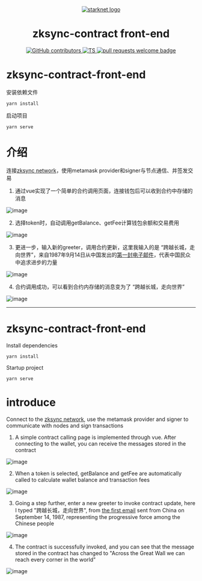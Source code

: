 <div align="center">
  <a href="https://liamcobb.com/">
    <img alt="starknet logo" src="https://ethereum.org/static/28214bb68eb5445dcb063a72535bc90c/9019e/hero.webp" >
  </a>
  <h1 align="center">zksync-contract front-end</h1>
  <p align="center">
    <a href="https://github.com/LuozhuZhang/daodao2007/zksync-demo-front-end/graphs/contributors">
      <img alt="GitHub contributors" src="https://img.shields.io/github/contributors/LuozhuZhang/daodao2007/zksync-demo-front-end">
    </a>
    <a href="https://www.typescriptlang.org/">
      <img alt="TS" src="https://img.shields.io/badge/--3178C6?logo=typescript&logoColor=ffffff">
    </a>
    <a href="http://makeapullrequest.com">
      <img alt="pull requests welcome badge" src="https://img.shields.io/badge/PRs-welcome-brightgreen.svg?style=flat">
    </a>
  </p>
</div>

# zksync-contract-front-end

安装依赖文件
```
yarn install
```

启动项目
```
yarn serve
```

# 介绍

连接[zksync network](https://v2-docs.zksync.io/dev/testnet/metamask.html)，使用metamask provider和signer与节点通信、并签发交易

1. 通过vue实现了一个简单的合约调用页面，连接钱包后可以收到合约中存储的消息

![image](https://github.com/hedgezhu/zksync-demo-front-end/blob/main/img/greeter.png)

2. 选择token时，自动调用getBalance、getFee计算钱包余额和交易费用

![image](https://github.com/hedgezhu/zksync-demo-front-end/blob/main/img/greeter2.png)

3. 更进一步，输入新的greeter，调用合约更新，这里我输入的是 “跨越长城，走向世界”，来自1987年9月14日从中国发出的[第一封电子邮件](https://en.wikipedia.org/wiki/Internet_in_China)，代表中国民众中追求进步的力量

![image](https://github.com/hedgezhu/zksync-demo-front-end/blob/main/img/greeter3.png)

4. 合约调用成功，可以看到合约内存储的消息变为了 “跨越长城，走向世界”

![image](https://github.com/hedgezhu/zksync-demo-front-end/blob/main/img/greeter4.png)

---

# zksync-contract-front-end

Install dependencies
```
yarn install
```

Startup project
```
yarn serve
```

# introduce

Connect to the [zksync network](https://v2-docs.zksync.io/dev/testnet/metamask.html), use the metamask provider and signer to communicate with nodes and sign transactions

1. A simple contract calling page is implemented through vue. After connecting to the wallet, you can receive the messages stored in the contract

![image](https://github.com/hedgezhu/zksync-demo-front-end/blob/main/img/greeter.png)

2. When a token is selected, getBalance and getFee are automatically called to calculate wallet balance and transaction fees

![image](https://github.com/hedgezhu/zksync-demo-front-end/blob/main/img/greeter2.png)

3. Going a step further, enter a new greeter to invoke contract update, here I typed "跨越长城，走向世界", from [the first email](https://en.wikipedia.org/wiki/Internet_in_China) sent from China on September 14, 1987, representing the progressive force among the Chinese people

![image](https://github.com/hedgezhu/zksync-demo-front-end/blob/main/img/greeter3.png)

4. The contract is successfully invoked, and you can see that the message stored in the contract has changed to "Across the Great Wall we can reach every corner in the world"

![image](https://github.com/hedgezhu/zksync-demo-front-end/blob/main/img/greeter4.png)
